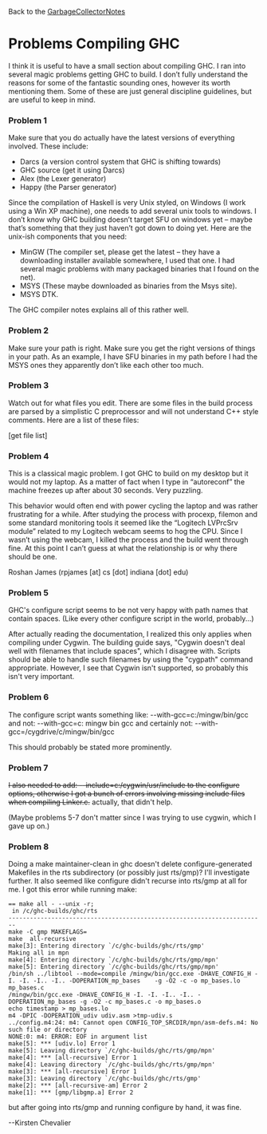 
Back to the [GarbageCollectorNotes](garbage-collector-notes)

# Problems Compiling GHC


I think it is useful to have a small section about compiling GHC. I ran into several magic problems getting GHC to build. I don’t fully understand the reasons for some of the fantastic sounding ones, however its worth mentioning them. Some of these are just general discipline guidelines, but are useful to keep in mind.

### Problem 1


Make sure that you do actually have the latest versions of everything involved. These include:

- Darcs (a version control system that GHC is shifting towards)
- GHC source (get it using Darcs)
- Alex (the Lexer generator)
- Happy (the Parser generator)


Since the compilation of Haskell is very Unix styled, on Windows (I work using a Win XP machine), one needs to add several unix tools to windows. I don’t know why GHC building doesn’t target SFU on windows yet – maybe that’s something that they just haven’t got down to doing yet. Here are the unix-ish components that you need:

- MinGW (The compiler set, please get the latest – they have a downloading installer available somewhere, I used that one. I had several magic problems with many packaged binaries that I found on the net).
- MSYS (These maybe downloaded as binaries from the Msys site).
- MSYS DTK. 


The GHC compiler notes explains all of this rather well. 

### Problem 2


Make sure your path is right. Make sure you get the right versions of things in your path. As an example, I have SFU binaries in my path before I had the MSYS ones they apparently don’t like each other too much.

### Problem 3


Watch out for what files you edit. There are some files in the build process are parsed by a simplistic C preprocessor and will not understand C++ style comments. Here are a list of these files:


\[get file list\]

### Problem 4


This is a classical magic problem. I got GHC to build on my desktop but it would not my laptop. As a matter of fact when I type in “autoreconf” the machine freezes up after about 30 seconds. Very puzzling. 


This behavior would often end with power cycling the laptop and was rather frustrating for a while. After studying the process with procexp, filemon and some standard monitoring tools it seemed like the “Logitech LVPrcSrv module” related to my Logitech webcam seems to hog the CPU. Since I wasn’t using the webcam, I killed the process and the build went through fine. At this point I can’t guess at what the relationship is or why there should be one. 


Roshan James (rpjames \[at\] cs \[dot\] indiana \[dot\] edu)

### Problem 5


GHC's configure script seems to be not very happy with path names that contain spaces. (Like every other configure script in the world, probably...) 


After actually reading the documentation, I realized this only applies when compiling under Cygwin. The building guide says, "Cygwin doesn't deal well with filenames that include spaces", which I disagree with. Scripts should be able to handle such filenames by using the "cygpath" command appropriate. However, I see that Cygwin isn't supported, so probably this isn't very important.

### Problem 6


The configure script wants something like:
--with-gcc=c:/mingw/bin/gcc
and not:
--with-gcc=c:
mingw
bin
gcc
and certainly not:
--with-gcc=/cygdrive/c/mingw/bin/gcc


This should probably be stated more prominently.

### Problem 7

~~I also needed to add:
--include=c:/cygwin/usr/include
to the configure options, otherwise I got a bunch of errors involving missing include files when compiling Linker.c.~~ actually, that didn't help.


(Maybe problems 5-7 don't matter since I was trying to use cygwin, which I gave up on.)

### Problem 8


Doing a make maintainer-clean in ghc doesn't delete configure-generated Makefiles in the rts subdirectory (or possibly just rts/gmp)? I'll investigate further. It also seemed like configure didn't recurse into rts/gmp at all for me. I got this error while running make:

```wiki
== make all - --unix -r;
 in /c/ghc-builds/ghc/rts
------------------------------------------------------------------------
make -C gmp MAKEFLAGS=
make  all-recursive
make[3]: Entering directory `/c/ghc-builds/ghc/rts/gmp'
Making all in mpn
make[4]: Entering directory `/c/ghc-builds/ghc/rts/gmp/mpn'
make[5]: Entering directory `/c/ghc-builds/ghc/rts/gmp/mpn'
/bin/sh ../libtool --mode=compile /mingw/bin/gcc.exe -DHAVE_CONFIG_H -I. -I. -I.. -I.. -DOPERATION_mp_bases    -g -O2 -c -o mp_bases.lo mp_bases.c
/mingw/bin/gcc.exe -DHAVE_CONFIG_H -I. -I. -I.. -I.. -DOPERATION_mp_bases -g -O2 -c mp_bases.c -o mp_bases.o
echo timestamp > mp_bases.lo
m4 -DPIC -DOPERATION_udiv udiv.asm >tmp-udiv.s
../config.m4:24: m4: Cannot open CONFIG_TOP_SRCDIR/mpn/asm-defs.m4: No such file or directory
NONE:0: m4: ERROR: EOF in argument list
make[5]: *** [udiv.lo] Error 1
make[5]: Leaving directory `/c/ghc-builds/ghc/rts/gmp/mpn'
make[4]: *** [all-recursive] Error 1
make[4]: Leaving directory `/c/ghc-builds/ghc/rts/gmp/mpn'
make[3]: *** [all-recursive] Error 1
make[3]: Leaving directory `/c/ghc-builds/ghc/rts/gmp'
make[2]: *** [all-recursive-am] Error 2
make[1]: *** [gmp/libgmp.a] Error 2
```


but after going into rts/gmp and running configure by hand, it was fine.


--Kirsten Chevalier
